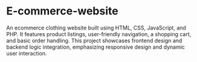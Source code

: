 # E-commerce-website
An ecommerce clothing website built using HTML, CSS, JavaScript, and PHP. It features product listings, user-friendly navigation, a shopping cart, and basic order handling. This project showcases frontend design and backend logic integration, emphasizing responsive design and dynamic user interaction.
